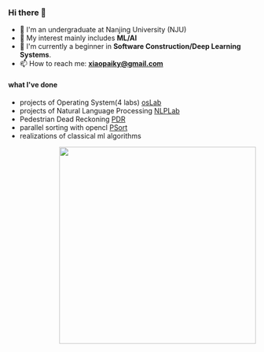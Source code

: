 ### Hi there 👋

<!--
**sorceryyy/sorceryyy** is a ✨ _special_ ✨ repository because its `README.md` (this file) appears on your GitHub profile.

Here are some ideas to get you started:
-->

- 🏫 I'm an undergraduate at Nanjing University (NJU)
- 💬 My interest mainly includes **ML/AI**
- 🌱 I'm currently a beginner in **Software Construction/Deep Learning Systems**.
- 📫 How to reach me: **xiaopaiky@gmail.com**

#### what I've done
* projects of Operating System(4 labs) [osLab](https://github.com/sorceryyy/os_labs)
* projects of Natural Language Processing [NLPLab](https://github.com/sorceryyy/nlp_lab)
* Pedestrian Dead Reckoning [PDR](https://github.com/sorceryyy/aml)
* parallel sorting with opencl [PSort](https://github.com/sorceryyy/pa_compute)
* realizations of classical ml algorithms

<a href="#">
<img align="right" src='https://github-readme-stats.vercel.app/api/top-langs/?username=sorceryyy&layout=compact&hide=html,java' width="400px" />
</a>





